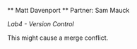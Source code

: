 ** Matt Davenport **
Partner: Sam Mauck

*Lab4 - Version Control*

This might cause a merge conflict.
